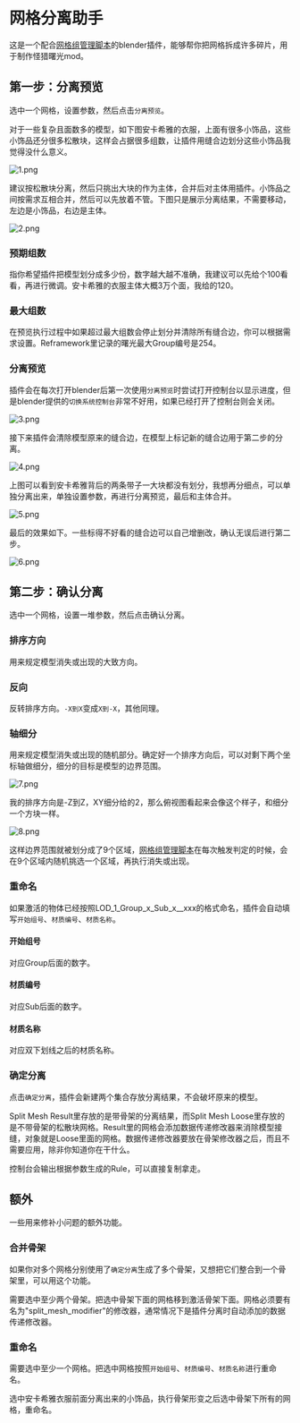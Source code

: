 # 网格分离助手
这是一个配合[网格组管理脚本](https://www.caimogu.cc/post/1081209.html)的blender插件，能够帮你把网格拆成许多碎片，用于制作怪猎曙光mod。

## 第一步：分离预览
选中一个网格，设置参数，然后点击`分离预览`。

对于一些复杂且面数多的模型，如下图安卡希雅的衣服，上面有很多小饰品，这些小饰品还分很多松散块，这样会占据很多组数，让插件用缝合边划分这些小饰品我觉得没什么意义。

![1.png](https://github.com/dddder4/Split-Mesh-Helper/blob/main/image/1.png)

建议按松散块分离，然后只挑出大块的作为主体，合并后对主体用插件。小饰品之间按需求互相合并，然后可以先放着不管。下图只是展示分离结果，不需要移动，左边是小饰品，右边是主体。

![2.png](https://github.com/dddder4/Split-Mesh-Helper/blob/main/image/2.png)

### 预期组数
指你希望插件把模型划分成多少份，数字越大越不准确，我建议可以先给个100看看，再进行微调。安卡希雅的衣服主体大概3万个面，我给的120。

### 最大组数
在预览执行过程中如果超过最大组数会停止划分并清除所有缝合边，你可以根据需求设置。Reframework里记录的曙光最大Group编号是254。

### 分离预览
插件会在每次打开blender后第一次使用`分离预览`时尝试打开控制台以显示进度，但是blender提供的`切换系统控制台`非常不好用，如果已经打开了控制台则会关闭。

![3.png](https://github.com/dddder4/Split-Mesh-Helper/blob/main/image/3.png)

接下来插件会清除模型原来的缝合边，在模型上标记新的缝合边用于第二步的分离。

![4.png](https://github.com/dddder4/Split-Mesh-Helper/blob/main/image/4.png)

上图可以看到安卡希雅背后的两条带子一大块都没有划分，我想再分细点，可以单独分离出来，单独设置参数，再进行分离预览，最后和主体合并。

![5.png](https://github.com/dddder4/Split-Mesh-Helper/blob/main/image/5.png)

最后的效果如下。一些标得不好看的缝合边可以自己增删改，确认无误后进行第二步。

![6.png](https://github.com/dddder4/Split-Mesh-Helper/blob/main/image/6.png)

## 第二步：确认分离
选中一个网格，设置一堆参数，然后点击确认分离。

### 排序方向
用来规定模型消失或出现的大致方向。

### 反向
反转排序方向。`-X到X`变成`X到-X`，其他同理。

### 轴细分
用来规定模型消失或出现的随机部分。确定好一个排序方向后，可以对剩下两个坐标轴做细分，细分的目标是模型的边界范围。

![7.png](https://github.com/dddder4/Split-Mesh-Helper/blob/main/image/7.png)

我的排序方向是-Z到Z，XY细分给的2，那么俯视图看起来会像这个样子，和细分一个方块一样。

![8.png](https://github.com/dddder4/Split-Mesh-Helper/blob/main/image/8.png)

这样边界范围就被划分成了9个区域，[网格组管理脚本](https://www.caimogu.cc/post/1081209.html)在每次触发判定的时候，会在9个区域内随机挑选一个区域，再执行消失或出现。

### 重命名
如果激活的物体已经按照LOD_1_Group_x_Sub_x__xxx的格式命名，插件会自动填写`开始组号`、`材质编号`、`材质名称`。

#### 开始组号
对应Group后面的数字。

#### 材质编号
对应Sub后面的数字。

#### 材质名称
对应双下划线之后的材质名称。

### 确定分离
点击`确定分离`，插件会新建两个集合存放分离结果，不会破坏原来的模型。

Split Mesh Result里存放的是带骨架的分离结果，而Split Mesh Loose里存放的是不带骨架的松散块网格。Result里的网格会添加数据传递修改器来消除模型接缝，对象就是Loose里面的网格。数据传递修改器要放在骨架修改器之后，而且不需要应用，除非你知道你在干什么。

控制台会输出根据参数生成的Rule，可以直接复制拿走。


## 额外
一些用来修补小问题的额外功能。

### 合并骨架
如果你对多个网格分别使用了`确定分离`生成了多个骨架，又想把它们整合到一个骨架里，可以用这个功能。

需要选中至少两个骨架。把选中骨架下面的网格移到激活骨架下面。网格必须要有名为"split_mesh_modifier"的修改器，通常情况下是插件分离时自动添加的数据传递修改器。

### 重命名
需要选中至少一个网格。把选中网格按照`开始组号`、`材质编号`、`材质名称`进行重命名。

选中安卡希雅衣服前面分离出来的小饰品，执行骨架形变之后选中骨架下所有的网格，重命名。

